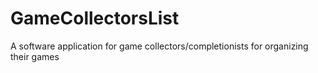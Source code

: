# GameCollectorsList
A software application for game collectors/completionists for organizing their games
